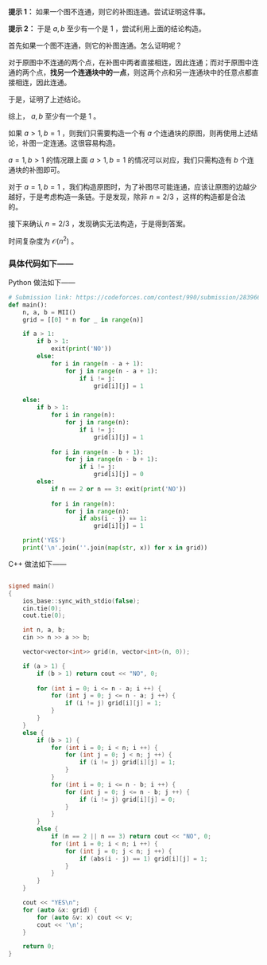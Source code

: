 **提示 1：** 如果一个图不连通，则它的补图连通。尝试证明这件事。

**提示 2：** 于是 $a,b$ 至少有一个是 $1$ ，尝试利用上面的结论构造。

首先如果一个图不连通，则它的补图连通。怎么证明呢？

对于原图中不连通的两个点，在补图中两者直接相连，因此连通；而对于原图中连通的两个点，**找另一个连通块中的一点**，则这两个点和另一连通块中的任意点都直接相连，因此连通。

于是，证明了上述结论。

综上， $a,b$ 至少有一个是 $1$ 。

如果 $a\gt 1,b=1$ ，则我们只需要构造一个有 $a$ 个连通块的原图，则再使用上述结论，补图一定连通。这很容易构造。

$a=1,b\gt 1$ 的情况跟上面 $a\gt 1, b=1$ 的情况可以对应，我们只需构造有 $b$ 个连通块的补图即可。

对于 $a=1,b=1$ ，我们构造原图时，为了补图尽可能连通，应该让原图的边越少越好，于是考虑构造一条链。于是发现，除非 $n=2/3$ ，这样的构造都是合法的。

接下来确认 $n=2/3$ ，发现确实无法构造，于是得到答案。

时间复杂度为 $\mathcal{O}(n^2)$ 。

### 具体代码如下——

Python 做法如下——

```Python []
# Submission link: https://codeforces.com/contest/990/submission/283966593
def main():
    n, a, b = MII()
    grid = [[0] * n for _ in range(n)]

    if a > 1:
        if b > 1:
            exit(print('NO'))
        else:
            for i in range(n - a + 1):
                for j in range(n - a + 1):
                    if i != j:
                        grid[i][j] = 1

    else:
        if b > 1:
            for i in range(n):
                for j in range(n):
                    if i != j:
                        grid[i][j] = 1
            
            for i in range(n - b + 1):
                for j in range(n - b + 1):
                    if i != j:
                        grid[i][j] = 0
        else:
            if n == 2 or n == 3: exit(print('NO'))
            
            for i in range(n):
                for j in range(n):
                    if abs(i - j) == 1:
                        grid[i][j] = 1

    print('YES')
    print('\n'.join(''.join(map(str, x)) for x in grid))
```

C++ 做法如下——

```cpp []

signed main()
{
    ios_base::sync_with_stdio(false);
    cin.tie(0);
    cout.tie(0);

    int n, a, b;
    cin >> n >> a >> b;

    vector<vector<int>> grid(n, vector<int>(n, 0));

    if (a > 1) {
        if (b > 1) return cout << "NO", 0;
        
        for (int i = 0; i <= n - a; i ++) {
            for (int j = 0; j <= n - a; j ++) {
                if (i != j) grid[i][j] = 1;
            }
        }
    }
    else {
        if (b > 1) {
            for (int i = 0; i < n; i ++) {
                for (int j = 0; j < n; j ++) {
                    if (i != j) grid[i][j] = 1;
                }
            }
            for (int i = 0; i <= n - b; i ++) {
                for (int j = 0; j <= n - b; j ++) {
                    if (i != j) grid[i][j] = 0;
                }
            }
        }
        else {
            if (n == 2 || n == 3) return cout << "NO", 0;
            for (int i = 0; i < n; i ++) {
                for (int j = 0; j < n; j ++) {
                    if (abs(i - j) == 1) grid[i][j] = 1;
                }
            }
        }
    }

    cout << "YES\n";
    for (auto &x: grid) {
        for (auto &v: x) cout << v;
        cout << '\n';
    }

    return 0;
}
```
